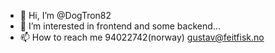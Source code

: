 - 👋 Hi, I’m @DogTron82
- 👀 I’m interested in frontend and some backend...
- 📫 How to reach me 94022742(norway) gustav@feitfisk.no

<!---
DogTron82/DogTron82 is a ✨ special ✨ repository because its `README.md` (this file) appears on your GitHub profile.
You can click the Preview link to take a look at your changes.
--->
